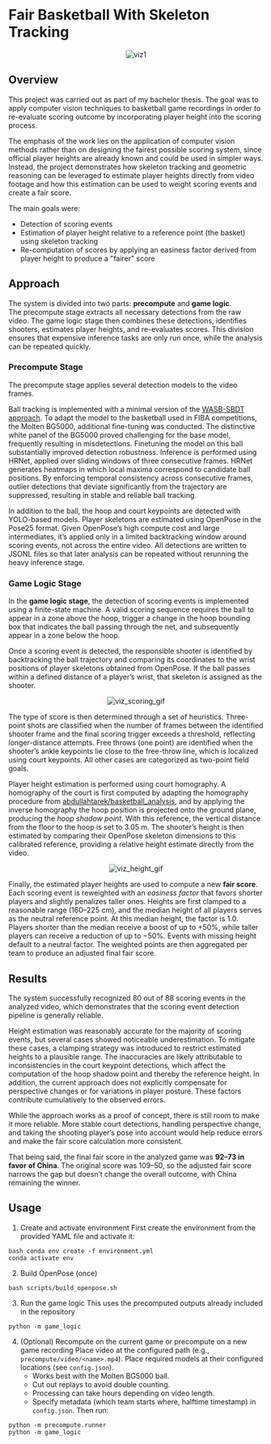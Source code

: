 # Fair Basketball With Skeleton Tracking

<p align="center">
  <img src="https://github.com/user-attachments/assets/c767902e-7a83-4688-abe2-a12e216668da" alt="viz1" />
</p>

## Overview
This project was carried out as part of my bachelor thesis.  The goal was to apply computer vision techniques to basketball game recordings in order to re-evaluate scoring outcome by incorporating player height into the scoring process.

The emphasis of the work lies on the application of computer vision methods rather than on designing the fairest possible scoring system, since official player heights are already known and could be used in simpler ways. Instead, the project demonstrates how skeleton tracking and geometric reasoning can be leveraged to estimate player heights directly from video footage and how this estimation can be used to weight scoring events and create a fair score.

The main goals were:
- Detection of scoring events  
- Estimation of player height relative to a reference point (the basket) using skeleton tracking  
- Re-computation of scores by applying an easiness factor derived from player height to produce a "fairer" score 

## Approach
The system is divided into two parts: **precompute** and **game logic**.  
The precompute stage extracts all necessary detections from the raw video. The game logic stage then combines these detections, identifies shooters, estimates player heights, and re-evaluates scores. This division ensures that expensive inference tasks are only run once, while the analysis can be repeated quickly.

### Precompute Stage
The precompute stage applies several detection models to the video frames.

Ball tracking is implemented with a minimal version of the [WASB-SBDT approach](https://github.com/nttcom/WASB-SBDT). To adapt the model to the basketball used in FIBA competitions, the Molten BG5000, additional fine-tuning was conducted. The distinctive white panel of the BG5000 proved challenging for the base model, frequently resulting in misdetections. Finetuning the model on this ball substantially improved detection robustness. Inference is performed using HRNet, applied over sliding windows of three consecutive frames. HRNet generates heatmaps in which local maxima correspond to candidate ball positions. By enforcing temporal consistency across consecutive frames, outlier detections that deviate significantly from the trajectory are suppressed, resulting in stable and reliable ball tracking.

In addition to the ball, the hoop and court keypoints are detected with YOLO-based models. Player skeletons are estimated using OpenPose in the Pose25 format. Given OpenPose’s high compute cost and large intermediates, it’s applied only in a limited backtracking window around scoring events, not across the entire video. All detections are written to JSONL files so that later analysis can be repeated without rerunning the heavy inference stage.

### Game Logic Stage
In the **game logic stage**, the detection of scoring events is implemented using a finite-state machine. A valid scoring sequence requires the ball to appear in a zone above the hoop, trigger a change in the hoop bounding box that indicates the ball passing through the net, and subsequently appear in a zone below the hoop.

Once a scoring event is detected, the responsible shooter is identified by backtracking the ball trajectory and comparing its coordinates to the wrist positions of player skeletons obtained from OpenPose. If the ball passes within a defined distance of a player’s wrist, that skeleton is assigned as the shooter.

<p align="center">
  <img src="https://github.com/user-attachments/assets/6723b138-4813-4872-a18d-65adf020912d" alt="viz_scoring_gif" />
</p>

The type of score is then determined through a set of heuristics. Three-point shots are classified when the number of frames between the identified shooter frame and the final scoring trigger exceeds a threshold, reflecting longer-distance attempts. Free throws (one point) are identified when the shooter’s ankle keypoints lie close to the free-throw line, which is localized using court keypoints. All other cases are categorized as two-point field goals.

Player height estimation is performed using court homography. A homography of the court is first computed by adapting the homography procedure from [abdullahtarek/basketball_analysis](https://github.com/abdullahtarek/basketball_analysis), and by applying the inverse homography the hoop position is projected onto the ground plane, producing the _hoop shadow point_. With this reference, the vertical distance from the floor to the hoop is set to 3.05 m. The shooter’s height is then estimated by comparing their OpenPose skeleton dimensions to this calibrated reference, providing a relative height estimate directly from the video.

<p align="center">
  <img src="https://github.com/user-attachments/assets/1b2de49f-b09f-45ec-8d8a-65c0fcf662a6" alt="viz_height_gif" />
</p>

Finally, the estimated player heights are used to compute a new **fair score**. Each scoring event is reweighted with an _easiness factor_ that favors shorter players and slightly penalizes taller ones. Heights are first clamped to a reasonable range (160–225 cm), and the median height of all players serves as the neutral reference point. At this median height, the factor is 1.0. Players shorter than the median receive a boost of up to +50%, while taller players can receive a reduction of up to −50%. Events with missing height default to a neutral factor. The weighted points are then aggregated per team to produce an adjusted final fair score.

## Results
The system successfully recognized 80 out of 88 scoring events in the analyzed video, which demonstrates that the scoring event detection pipeline is generally reliable.  

Height estimation was reasonably accurate for the majority of scoring events, but several cases showed noticeable underestimation. To mitigate these cases, a clamping strategy was introduced to restrict estimated heights to a plausible range. The inaccuracies are likely attributable to inconsistencies in the court keypoint detections, which affect the computation of the hoop shadow point and thereby the reference height. In addition, the current approach does not explicitly compensate for perspective changes or for variations in player posture. These factors contribute cumulatively to the observed errors. 

While the approach works as a proof of concept, there is still room to make it more reliable. More stable court detections, handling perspective change, and taking the shooting player’s pose into account would help reduce errors and make the fair score calculation more consistent.

That being said, the final fair score in the analyzed game was **92–73 in favor of China**. The original score was 109–50, so the adjusted fair score narrows the gap but doesn’t change the overall outcome, with China remaining the winner.

## Usage

1. Create and activate environment First create the environment from the provided YAML file and activate it:
```
bash conda env create -f environment.yml
conda activate env
```
2. Build OpenPose (once)
```
bash scripts/build_openpose.sh
```
3. Run the game logic
This uses the precomputed outputs already included in the repository
```
python -m game_logic
```
4. (Optional) Recompute on the current game or precompute on a new game recording
Place video at the configured path (e.g., `precompute/video/<name>.mp4`).
Place required models at their configured locations (see `config.json`).
   - Works best with the Molten BG5000 ball.
   - Cut out replays to avoid double counting.
   - Processing can take hours depending on video length.
   - Specify metadata (which team starts where, halftime timestamp) in `config.json`.
Then run:
```
python -m precompute.runner
python -m game_logic
```


